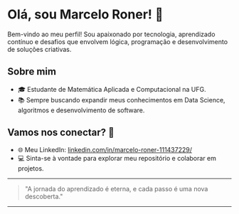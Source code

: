 # Olá, sou Marcelo Roner! 👋

Bem-vindo ao meu perfil! Sou apaixonado por tecnologia, aprendizado contínuo e desafios que envolvem lógica, programação e desenvolvimento de soluções criativas.

## Sobre mim
- 🎓 Estudante de Matemática Aplicada e Computacional na UFG.
- 📚 Sempre buscando expandir meus conhecimentos em Data Science, algoritmos e desenvolvimento de software.

## Vamos nos conectar? 💬
- 🌐 Meu LinkedIn: [linkedin.com/in/marcelo-roner-111437229/](https://www.linkedin.com/in/marcelo-roner-111437229/)
- 💻 Sinta-se à vontade para explorar meu repositório e colaborar em projetos.

---

> "A jornada do aprendizado é eterna, e cada passo é uma nova descoberta."  

---

